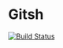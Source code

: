 # Gitsh

[![Build Status](https://github.com/josePereiro/GitWorkers.jl/workflows/CI/badge.svg)](https://github.com/josePereiro/GitWorkers.jl/actions)
